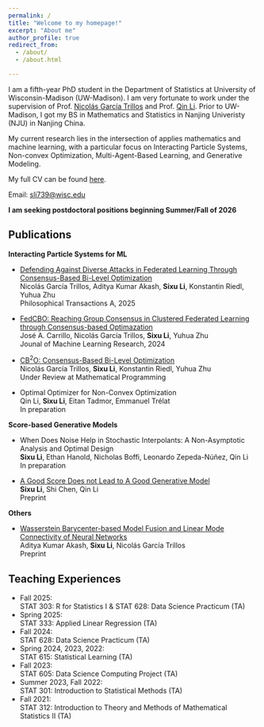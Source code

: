 ```yaml
---
permalink: /
title: "Welcome to my homepage!"
excerpt: "About me"
author_profile: true
redirect_from: 
  - /about/
  - /about.html

---
```


<!-- Add MathJax in the <head> section -->
<script id="MathJax-script" async src="https://cdn.jsdelivr.net/npm/mathjax@3/es5/tex-mml-chtml.js"></script>

I am a fifth-year PhD student in the Department of Statistics at University of Wisconsin-Madison (UW-Madison). 
I am very fortunate to work under the supervision of Prof. [Nicolás García Trillos](https://www.nicolasgarciat.com/) and Prof. [Qin Li](https://sites.google.com/view/qinlimadison/home?authuser=0). 
Prior to UW-Madison, I got my BS in Mathematics and Statistics in Nanjing Univeristy (NJU) in Nanjing China. 

My current research lies in the intersection of applies mathematics and machine learning, with a particular focus on
Interacting Particle Systems, Non-convex Optimization, Multi-Agent-Based Learning, and Generative Modeling.

My full CV can be found [here](https://SixuLi.github.io/files/Sixu_CV.pdf).

Email: sli739@wisc.edu

**I am seeking postdoctoral positions beginning Summer/Fall of 2026**



Publications
------
**Interacting Particle Systems for ML**
- [Defending Against Diverse Attacks in Federated Learning Through Consensus-Based Bi-Level Optimization](https://royalsocietypublishing.org/doi/full/10.1098/rsta.2024.0235)\
  Nicolás García Trillos, Aditya Kumar Akash, **Sixu Li**, Konstantin Riedl, Yuhua Zhu\
  Philosophical Transactions A, 2025

- [FedCBO: Reaching Group Consensus in Clustered Federated Learning through Consensus-based Optimazation](https://www.jmlr.org/papers/v25/23-0764.html)\
  José A. Carrillo, Nicolás García Trillos, **Sixu Li**, Yuhua Zhu\
  Jounal of Machine Learning Research, 2024

- [CB<sup>2</sup>O: Consensus-Based Bi-Level Optimization](https://www.arxiv.org/abs/2411.13394)\
  Nicolás García Trillos, **Sixu Li**, Konstantin Riedl, Yuhua Zhu\
  Under Review at Mathematical Programming

- Optimal Optimizer for Non-Convex Optimization\
  Qin Li, **Sixu Li**, Eitan Tadmor, Emmanuel Trélat\
  In preparation
  

**Score-based Generative Models**
- When Does Noise Help in Stochastic Interpolants: A Non-Asymptotic Analysis and Optimal Design\
  **Sixu Li**, Ethan Hanold, Nicholas Boffi, Leonardo Zepeda-Núñez, Qin Li\
  In preparation
  
- [A Good Score Does not Lead to A Good Generative Model](https://arxiv.org/abs/2401.04856)\
  **Sixu Li**, Shi Chen, Qin Li\
  Preprint

  

**Others**
- [Wasserstein Barycenter-based Model Fusion and Linear Mode Connectivity of Neural Networks](https://arxiv.org/abs/2210.06671)\
  Aditya Kumar Akash, **Sixu Li**, Nicolás García Trillos\
  Preprint


Teaching Experiences
------
- Fall 2025:\
  STAT 303: R for Statistics I & STAT 628: Data Science Practicum (TA)
- Spring 2025:\
  STAT 333: Applied Linear Regression (TA)
- Fall 2024:\
  STAT 628: Data Science Practicum (TA)
- Spring 2024, 2023, 2022:\
  STAT 615: Statistical Learning (TA)
- Fall 2023:\
  STAT 605: Data Science Computing Project (TA)
- Summer 2023, Fall 2022:\
  STAT 301: Introduction to Statistical Methods (TA)
- Fall 2021:\
  STAT 312: Introduction to Theory and Methods of Mathematical Statistics II (TA)

